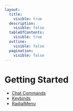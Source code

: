 ```yaml
---
layout:
  title:
    visible: true
  description:
    visible: false
  tableOfContents:
    visible: true
  outline:
    visible: false
  pagination:
    visible: false
---
```


# Getting Started

* [Chat Commands](chat-commands.md)
* [Keybinds](keybinds.md)
* [RadialMenu](radialmenu.md)
